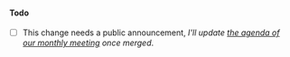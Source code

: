 <!-- Please, describe what this PR changes and why changes are needed -->

#### Todo

- [ ] This change needs a public announcement, _I'll update [the agenda of our monthly meeting](https://docs.google.com/document/d/1hjSS-o_cKs5Db1E1TqRykfQfnAQUFS4gDXMQ2x-CSzE/edit?usp=sharing) once merged_.
